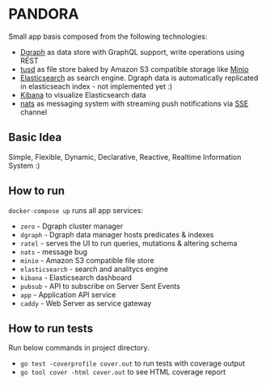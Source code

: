 # PANDORA

Small app basis composed from the following technologies:

* [Dgraph](https://dgraph.io/) as data store with GraphQL support, write operations using REST
* [tusd](https://tus.io/) as file store baked by Amazon S3 compatible storage like [Minio](https://www.minio.io/)
* [Elasticsearch](https://www.elastic.co/products/elasticsearch) as search engine. Dgraph data is automatically replicated in elasticseach index - not implemented yet :)
* [Kibana](https://www.elastic.co/products/kibana) to visualize Elasticsearch data
* [nats](https://nats.io/) as messaging system with streaming push notifications via [SSE](https://en.wikipedia.org/wiki/Server-sent_events) channel

## Basic Idea

Simple, Flexible, Dynamic, Declarative, Reactive, Realtime Information System :)

## How to run

`docker-compose up` runs all app services:

* `zero` - Dgraph cluster manager
* `dgraph` - Dgraph data manager hosts predicates & indexes
* `ratel` - serves the UI to run queries, mutations & altering schema
* `nats` - message bug
* `minio` - Amazon S3 compatible file store
* `elasticsearch` - search and analitycs engine
* `kibana` - Elasticsearch dashboard
* `pubsub` - API to subscribe on Server Sent Events
* `app` - Application API service
* `caddy` - Web Server as service gateway

## How to run tests

Run below commands in project directory.

* `go test -coverprofile cover.out` to run tests with coverage output
* `go tool cover -html cover.out` to see HTML coverage report
